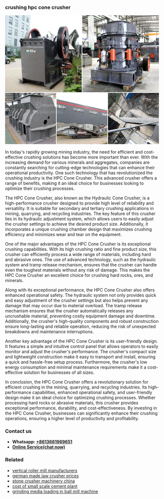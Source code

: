 <h3>crushing hpc cone crusher</h3><img src='1708589440.jpg' alt=''><p>In today's rapidly growing mining industry, the need for efficient and cost-effective crushing solutions has become more important than ever. With the increasing demand for various minerals and aggregates, companies are constantly searching for cutting-edge technologies that can enhance their operational productivity. One such technology that has revolutionized the crushing industry is the HPC Cone Crusher. This advanced crusher offers a range of benefits, making it an ideal choice for businesses looking to optimize their crushing processes.</p><p>The HPC Cone Crusher, also known as the Hydraulic Cone Crusher, is a high-performance crusher designed to provide high level of reliability and versatility. It is suitable for secondary and tertiary crushing applications in mining, quarrying, and recycling industries. The key feature of this crusher lies in its hydraulic adjustment system, which allows users to easily adjust the crusher settings to achieve the desired product size. Additionally, it incorporates a unique crushing chamber design that maximizes crushing efficiency and minimizes wear and tear on the equipment.</p><p>One of the major advantages of the HPC Cone Crusher is its exceptional crushing capabilities. With its high crushing ratio and fine product size, this crusher can efficiently process a wide range of materials, including hard and abrasive ones. The use of advanced technology, such as the hydraulic system and tramp release mechanism, ensures that the crusher can handle even the toughest materials without any risk of damage. This makes the HPC Cone Crusher an excellent choice for crushing hard rocks, ores, and minerals.</p><p>Along with its exceptional performance, the HPC Cone Crusher also offers enhanced operational safety. The hydraulic system not only provides quick and easy adjustment of the crusher settings but also helps prevent any damage that may occur due to material overload. The tramp release mechanism ensures that the crusher automatically releases any uncrushable material, preventing costly equipment damage and downtime. Additionally, the crusher's high-quality components and robust construction ensure long-lasting and reliable operation, reducing the risk of unexpected breakdowns and maintenance interruptions.</p><p>Another key advantage of the HPC Cone Crusher is its user-friendly design. It features a simple and intuitive control panel that allows operators to easily monitor and adjust the crusher's performance. The crusher's compact size and lightweight construction make it easy to transport and install, ensuring a quick and hassle-free setup process. Furthermore, the crusher's low energy consumption and minimal maintenance requirements make it a cost-effective solution for businesses of all sizes.</p><p>In conclusion, the HPC Cone Crusher offers a revolutionary solution for efficient crushing in the mining, quarrying, and recycling industries. Its high-performance capabilities, enhanced operational safety, and user-friendly design make it an ideal choice for optimizing crushing processes. Whether processing hard rocks or abrasive materials, this crusher provides exceptional performance, durability, and cost-effectiveness. By investing in the HPC Cone Crusher, businesses can significantly enhance their crushing operations, ensuring a higher level of productivity and profitability.</p><h3>Contact us</h3><ul><li><strong>Whatsapp:&nbsp;<a href="https://wa.me/8613661969651">+8613661969651</a></strong></li><li><a href="https://swt.shibang-china.com/?git&amp;zhl&amp;crushing hpc cone crusher"><strong>Online Service(chat now)</strong></a></li></ul><h3>Related</h3><ul><li><a href='vertical roller mill manufacturers.md'>vertical roller mill manufacturers</a></li><li><a href='german made jaw crusher prices.md'>german made jaw crusher prices</a></li><li><a href='stone crusher machinery china.md'>stone crusher machinery china</a></li><li><a href='cost of small scale cement plant.md'>cost of small scale cement plant</a></li><li><a href='grinding media loading in ball mill machine.md'>grinding media loading in ball mill machine</a></li></ul>